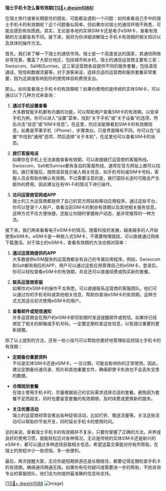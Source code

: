 **瑞士手机卡怎么看有效期[[TG💪+ @esim1088](https://t.me/s/esim1088)]**

在瑞士旅行或者长期居住的朋友，可能都会遇到一个问题：如何查看自己手中的瑞士手机卡的有效期呢？这个问题看似简单，但如果你对瑞士的通信环境不熟悉，可能会感到有些困惑。其实，无论是本地的实体SIM卡还是电子eSIM卡，查看有效期的方法都各有不同。接下来，我将为你详细讲解瑞士手机卡有效期的相关知识以及具体的操作方法。

首先，我们来了解一下瑞士的通信市场。瑞士是一个高度发达的国家，其通信网络非常完善，覆盖了大部分地区，包括城市和乡村。瑞士的通信运营商主要有三家：Swisscom、Salt和Sunrise。这三家运营商各自提供不同的服务套餐，包括语音通话、短信和数据流量等。对于游客来说，选择合适的运营商和服务套餐非常重要，因为这直接影响到你的使用体验和费用支出。

那么，如何查看瑞士手机卡的有效期呢？如果你使用的是传统的实体SIM卡，可以通过以下几种方式来查询：

1. **通过手机设置查看**  
   大多数智能手机都有内置的功能，可以帮助用户查看SIM卡的有效期。以安卓手机为例，你可以进入“设置”菜单，找到“关于手机”或“关于设备”的选项，然后点击“状态”或“SIM卡信息”。在这里，你应该能够看到SIM卡的有效期信息。如果是苹果手机（iPhone），步骤类似，只是界面略有不同。你可以在“设置”中找到“通用”选项，然后选择“关于本机”，在这里也可以查看SIM卡的状态。

2. **拨打客服电话**  
   如果你在手机上无法直接查看有效期，可以直接拨打运营商的客服热线。Swisscom、Salt和Sunrise都有各自的客服热线，通常在官方网站上都可以找到。拨打客服后，按照语音提示输入相关信息，如手机号码或SIM卡号码，客服人员会帮助你确认有效期。不过需要注意的是，拨打国际长途时可能会产生额外的费用，因此建议在有Wi-Fi的情况下进行操作。

3. **访问运营商官网或APP**  
   瑞士的三大运营商都提供了自己的官方网站和移动应用程序。通过这些平台，你可以登录个人账户，查看当前SIM卡的剩余有效期以及其他相关服务信息。这种方式不仅方便快捷，还能让你随时掌握账户动态，是非常推荐的一种方法。

接下来，我们再来看看电子eSIM卡的情况。随着科技的发展，越来越多的人开始使用eSIM卡。eSIM卡是一种嵌入式SIM卡，不需要物理插拔，可以直接通过网络下载激活。对于瑞士的eSIM卡，查看有效期的方法也相对简单：

1. **通过运营商提供的APP**  
   大多数提供eSIM服务的运营商都会有自己的专属应用程序。例如，Swisscom和Salt都有相应的APP，用户可以通过这些应用管理自己的eSIM卡。登录后，你可以轻松查看eSIM卡的有效期，并且还可以直接续费或购买新的套餐。

2. **联系运营商客服**  
   如果你对eSIM卡的操作不太熟悉，可以直接联系运营商的客服团队。他们可以通过你的手机号码或其他相关信息，帮助你查询eSIM卡的有效期。这种方式尤其适合初次使用eSIM卡的用户。

3. **查看邮件或短信通知**  
   许多运营商会在用户的eSIM卡即将到期时发送提醒邮件或短信。如果你已经绑定了相关的邮箱或手机号码，一定要定期检查这些信息，以免错过重要的更新提醒。

除了以上提到的方法，还有一些小技巧可以帮助你更好地管理和监控瑞士手机卡的有效期：

- **定期备份重要资料**  
  不论是实体SIM卡还是eSIM卡，一旦过期，可能会影响你的正常使用。因此，建议定期备份通讯录、照片和其他重要文件，确保即使卡失效也不会丢失宝贵的数据。

- **合理规划套餐**  
  在瑞士使用手机卡时，尽量根据自己的实际需求选择合适的套餐。避免因为套餐不足而超支，同时也要留意套餐的有效期限，及时续费或更换新的服务。

- **关注优惠活动**  
  瑞士的运营商经常会推出各种促销活动，比如打折、赠送流量等。关注这些活动可以帮助你节省开支，同时延长手机卡的使用时间。

总的来说，查看瑞士手机卡的有效期并不复杂，只要你掌握了正确的方法，并养成良好的使用习惯，就能轻松应对各种情况。无论是传统的实体SIM卡还是新兴的eSIM卡，都可以通过多种途径获取相关信息。希望这篇文章能对你有所帮助，在瑞士的旅程中少一些烦恼，多一些便利。

最后，再次提醒大家，无论你是短期旅游还是长期居住，都要记得定期检查手机卡的有效期，确保通讯畅通无阻。如果你有任何疑问或需要进一步的帮助，不妨咨询专业的客服团队，他们会为你提供最准确的信息和支持。

[[TG💪+ @esim1088](https://t.me/s/esim1088) ![Image](https://i.postimg.cc/4NQfJmqS/Snipaste-2025-05-13-00-14-12.png)]